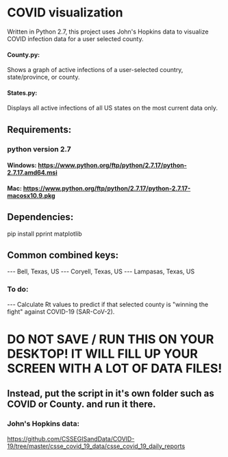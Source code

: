 # COVID visualization

Written in Python 2.7, this project uses John's Hopkins data to visualize COVID infection data for a user selected county.

#### County.py:
Shows a graph of active infections of a user-selected country, state/province, or county.

#### States.py:
Displays all active infections of all US states on the most current data only.

## Requirements:
### python version 2.7
#### Windows: https://www.python.org/ftp/python/2.7.17/python-2.7.17.amd64.msi
#### Mac: https://www.python.org/ftp/python/2.7.17/python-2.7.17-macosx10.9.pkg

## Dependencies:
  pip install pprint matplotlib


## Common combined keys:
--- Bell, Texas, US
--- Coryell, Texas, US
--- Lampasas, Texas, US



### To do:
--- Calculate Rt values to predict if that selected county is "winning the fight" against COVID-19 (SAR-CoV-2).



# DO NOT SAVE / RUN THIS ON YOUR DESKTOP! IT WILL FILL UP YOUR SCREEN WITH A LOT OF DATA FILES!
## Instead, put the script in it's own folder such as COVID or County. and run it there.


### John's Hopkins data:
https://github.com/CSSEGISandData/COVID-19/tree/master/csse_covid_19_data/csse_covid_19_daily_reports

